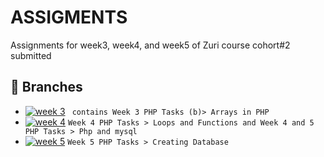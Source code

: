 # ASSIGMENTS

Assignments for week3, week4, and week5 of Zuri course cohort#2 submitted




## 🔗 Branches
- [![week 3]()](https://github.com/ehisgodswill/Assignments/tree/week3) 
  ``` contains Week 3 PHP Tasks (b)> Arrays in PHP```
- [![week 4]()](https://github.com/ehisgodswill/Assignments/tree/week4)
  ```Week 4 PHP Tasks > Loops and Functions and Week 4 and 5 PHP Tasks > Php and mysql```
- [![week 5]()](https://github.com/ehisgodswill/Assignments/tree/week5)
  ```Week 5 PHP Tasks > Creating Database```
